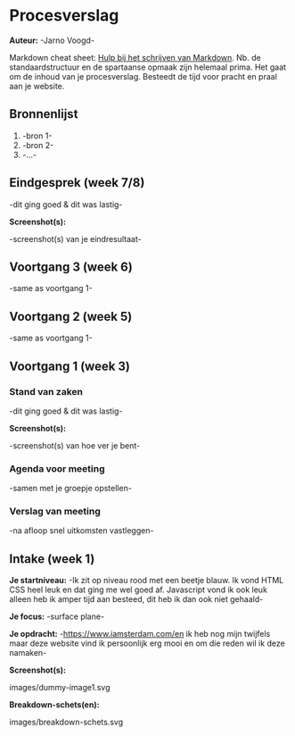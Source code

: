 # Procesverslag
**Auteur:** -Jarno Voogd-

Markdown cheat sheet: [Hulp bij het schrijven van Markdown](https://github.com/adam-p/markdown-here/wiki/Markdown-Cheatsheet). Nb. de standaardstructuur en de spartaanse opmaak zijn helemaal prima. Het gaat om de inhoud van je procesverslag. Besteedt de tijd voor pracht en praal aan je website.



## Bronnenlijst
1. -bron 1-
2. -bron 2-
3. -...-



## Eindgesprek (week 7/8)

-dit ging goed & dit was lastig-

**Screenshot(s):**

-screenshot(s) van je eindresultaat-



## Voortgang 3 (week 6)

-same as voortgang 1-



## Voortgang 2 (week 5)

-same as voortgang 1-



## Voortgang 1 (week 3)

### Stand van zaken

-dit ging goed & dit was lastig-

**Screenshot(s):**

-screenshot(s) van hoe ver je bent-

### Agenda voor meeting

-samen met je groepje opstellen-

### Verslag van meeting

-na afloop snel uitkomsten vastleggen-



## Intake (week 1)

**Je startniveau:** -Ik zit op niveau rood met een beetje blauw. Ik vond HTML CSS heel leuk en dat ging me wel goed af. Javascript vond ik ook leuk alleen heb ik amper tijd aan besteed, dit heb ik dan ook niet gehaald-

**Je focus:** -surface plane-

**Je opdracht:** -https://www.iamsterdam.com/en	ik heb nog mijn twijfels maar deze website vind ik persoonlijk erg mooi en om die reden wil ik deze namaken-

**Screenshot(s):**

images/dummy-image1.svg

**Breakdown-schets(en):**

images/breakdown-schets.svg